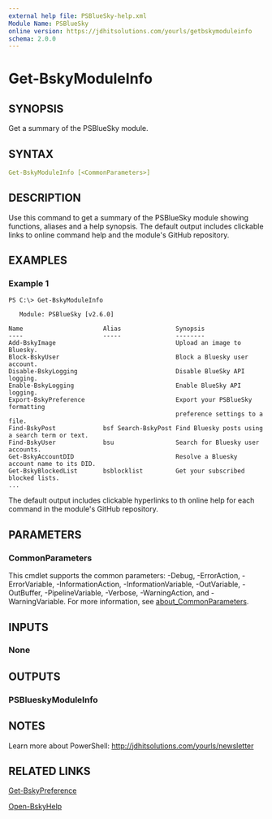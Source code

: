 ```yaml
---
external help file: PSBlueSky-help.xml
Module Name: PSBlueSky
online version: https://jdhitsolutions.com/yourls/getbskymoduleinfo
schema: 2.0.0
---
```


# Get-BskyModuleInfo

## SYNOPSIS

Get a summary of the PSBlueSky module.

## SYNTAX

```yaml
Get-BskyModuleInfo [<CommonParameters>]
```

## DESCRIPTION

Use this command to get a summary of the PSBlueSky module showing functions, aliases and a help synopsis. The default output includes clickable links to online command help and the module's GitHub repository.

## EXAMPLES

### Example 1

```text
PS C:\> Get-BskyModuleInfo

   Module: PSBlueSky [v2.6.0]

Name                      Alias               Synopsis
----                      -----               --------
Add-BskyImage                                 Upload an image to Bluesky.
Block-BskyUser                                Block a Bluesky user account.
Disable-BskyLogging                           Disable BlueSky API logging.
Enable-BskyLogging                            Enable BlueSky API logging.
Export-BskyPreference                         Export your PSBlueSky formatting
                                              preference settings to a file.
Find-BskyPost             bsf Search-BskyPost Find Bluesky posts using a search term or text.
Find-BskyUser             bsu                 Search for Bluesky user accounts.
Get-BskyAccountDID                            Resolve a Bluesky account name to its DID.
Get-BskyBlockedList       bsblocklist         Get your subscribed blocked lists.
...
```

The default output includes clickable hyperlinks to th online help for each command in the module's GitHub repository.

## PARAMETERS

### CommonParameters

This cmdlet supports the common parameters: -Debug, -ErrorAction, -ErrorVariable, -InformationAction, -InformationVariable, -OutVariable, -OutBuffer, -PipelineVariable, -Verbose, -WarningAction, and -WarningVariable. For more information, see [about_CommonParameters](http://go.microsoft.com/fwlink/?LinkID=113216).

## INPUTS

### None

## OUTPUTS

### PSBlueskyModuleInfo

## NOTES

Learn more about PowerShell: http://jdhitsolutions.com/yourls/newsletter

## RELATED LINKS

[Get-BskyPreference](Get-BskyPreference.md)

[Open-BskyHelp](Open-BskyHelp.md)
